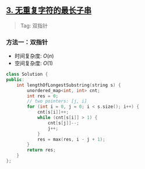 ## [3. 无重复字符的最长子串](https://leetcode.cn/problems/longest-substring-without-repeating-characters/description)

> Tag: 双指针

### 方法一：双指针
* 时间复杂度: ${O(n)}$
* 空间复杂度: ${O(1)}$
```cpp
class Solution {
public:
    int lengthOfLongestSubstring(string s) {
        unordered_map<int, int> cnt;
        int res = 0;
        // two pointers: [j, i]
        for (int i = 0, j = 0; i < s.size(); i++) {
            cnt[s[i]]++;
            while (cnt[s[i]] > 1) {
                cnt[s[j]]--;
                j++;
            }
            res = max(res, i - j + 1);
        }
        return res;
    }
};
```